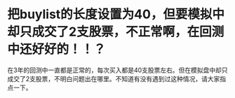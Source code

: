 # 把buylist的长度设置为40，但要模拟中却只成交了2支股票，不正常啊，在回测中还好好的！！？

在3年的回测中一直都是正常的，每次买入都是40支股票左右。但在模拟盘中却只成交了2支股票，不明白问题出在哪里。不知道有没有遇到过这种情况，请大家指点一下。